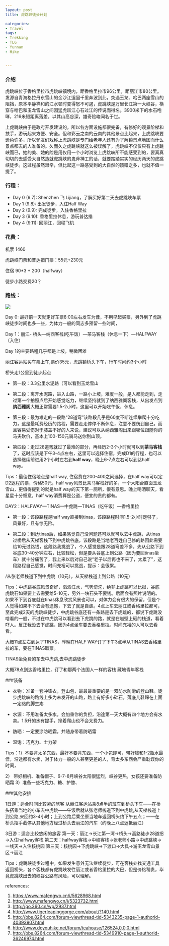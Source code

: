 ```yaml
---
layout: post
title: 虎跳峡徒步计划

categories:
- Travel
tags:
- Trekking
- TLG
- Yunnan
- Hike


---
```



### 介绍

虎跳峡位于香格里拉市虎跳峡镇境内，距香格里拉市96公里，距丽江市80公里。发源自青海格拉丹东雪山的金沙江迢迢千里奔波到此，突遇玉龙、哈巴两座雪山的阻挡，原本平静祥和的江水顿时变得怒不可遏，虎跳峡是万里长江第一大峡谷，横穿与哈巴和玉龙雪山之间因猛虎跃江心石过江的传说而得名。3900米下的水石咆哮，216米短距离落差，以其山高谷深，雄奇险峻闻名于世。

上虎跳峡由于是政府开发建设的，所以各方面设施都很完备，有修好的观景阶梯和扶手，游玩起来方便、安全。但和彩云之南的云南的其他景点比起来，上虎跳峡要逊色许多，所以驴友们戏称上虎跳峡是专门给老年人还有为了解锁景点地图而什么景点都去的人准备的。久而久之虎跳峡就这么被误解了，虎跳峡不仅仅只有上虎跳峡而已，她的美、她的险是用仅用一个小时浏览上虎跳峡所不能感受到的，要真真切切的去感受大自然造就虎跳峡的鬼斧神工的话，就要踏踏实实的经历两天的虎跳峡徒步。这过程虽然艰辛，但比起这一路感受到的大自然的馈赠之多，也就不值一提了。

 <!--more-->

### 行程：

- Day 0 (9.7): Shenzhen 飞 Lijiang，了解买好第二天去虎跳峡车票
- Day 1 (9.8): 出发徒步，入住Half Way
- Day 2 (9.9): 完成徒步，入住香格里拉
- Day 3 (9.10): 香格里拉休息，游玩普达措
- Day 4 (9.11): 回丽江，回程飞机

### 花费：

机票 1460

虎跳峡门票和普达措门票：55元+230元 

住宿 90*3 + 200（halfway）

徒步小路交费20？


### 路线：

![](http://image1.8264.com/forum/201609/27/094943l2puzpzjslsxelrj.png!t3w825h0x9m1)


Day 0:  最好前一天就定好车票8:00左右发车为佳，不用早起买票，另外到了虎跳峡徒步时间也多一些，为体力一般的同志多预留一些时间，


Day 1：丽江- 桥头—纳西客栈(吃午饭）—茶马客栈（休息一下）—HALFWAY（入住）

Day 1的主要路程几乎都是上坡，稍微困难

丽江客运站买车票上车,票价35元，虎跳镇桥头下车，行车时间约3个小时

桥头走1公里到徒步起点

- 第一段：3.3公里水泥路（可以看到玉龙雪山

- 第二段：离开水泥路，进入山路，一路小上坡，难度一般，是人都能走到，走过第一个拍照点后开始感觉吃力，继续坚持就到了纳西雅阁客栈，从出发点到**纳西雅阁**大概正常需要1.5-2小时，这里可以开始吃午饭，休息。

- 第三段：最为难走的一段路“28道弯”该路段几乎是60度不断连续攀爬十分吃力，这是最耗费经历的路程，需要走走停停不断休息，注意不要伤到自己。而且容易受伤对于膝盖不好的人来说，建议可以从纳西雅阁出来跟哪位跟随你的马夫砍价，基本上100-150元骑马送你到山顶。

- 第四段：走过28道弯就过了最难的部分，再经历2-3个小时就可以到**茶马客栈**了，这时应该是下午3-4点左右，这里可以选择住宿，完成D1的行程，也可以选择继续前进用2个小时左右到**half way**，晚上6-7点左右可以到达half way。

Tips：最佳住宿地点是half way, 住宿费在200-400之间选择，在half way可以定D2返程的票，价格50元，half way风景比茶马客栈好的多，一个大阳台直面玉龙雪山，更值得提到的就是half way的天下第一厕所，很有意思。晚上喝酒聊天，看星星十分惬意，half way消费算是公道，便宜的贵的都有。



DAY2：HALFWAY—TINAS—中虎跳—TINAS（吃午饭）—香格里拉

- 第一段：该段路程是half way直接到tinas，该段路程时间1.5-2小时足够了，风景好，且有惊无险。

- 第二段：到达tinas后，如果感觉自己没问题还可以就可以去中虎跳，从tinas过桥后从天梯客栈下到中虎跳谷底，该段路是当地老百姓自己修的路因此需要给10元过路钱，这段路我挑战了，个人感觉是跟28道弯差不多，先从公路下到谷底30-40分钟左右，比较轻松，但是要从谷底上到公路（因为要回tinas坐车）就十分痛苦了，我上来以后对自己说“老子以后再也不来了，太累了”，这段路程自己感觉，时间充裕可以挑战，提示：会很累。

/从张老师栈道下到中虎跳（10元），从天梯栈道上到公路（10元）

Tips：中虎跳谷底风景奇好，滔滔江水，气势滂沱，绝非上虎跳可以比拟，谷底虎跳石如果要上去需要给5-10元，另外一块石头不要钱。后面会有照片说明的。如果不下到谷底就在tinas休息欣赏风景也可以，对体力会有很大的保留，但是个人觉得如果不下去会有遗憾，下去了就是自虐。4点上车去丽江或香格里拉都可，至此完成2天的虎跳峡徒步，中虎跳谷底还有一条路是去下虎跳的，都说下虎跳没啥看的一般，不过在中虎跳可以看到去下虎跳的路，就是在岩壁上砸的栈道，看着吓人。反正我没去下虎跳，因为4点坐车要去香格里拉。时间充裕的人可以去看看。


大概11点左右到达了TINAS，昨晚在HALF WAY订了下午3点半从TINAS去香格里拉的车，要在TINAS取票。

TINAS坐免费的车去中虎跳,去中虎跳徒步

大概78点到达香格里拉，订了和那两个法国人一样的客栈 藏地青年客栈



###装备

- 衣物：准备一套冲锋衣，登山包，最最最重要的是一双防水防滑的登山鞋。徒步虎跳峡的路线上多为未发开的山路，路上有好多小碎石，薄底儿鞋踩在上面一定硌的脚生疼

- 水源：不用准备太多水，会加重你的负担，沿途第一天大概有四个地方会有水卖。1.5升的水有提手，拎着爬山也不会太费力。

- 防晒：一定要涂防晒霜，并随身带着防晒霜

- 温饱：巧克力、士力架


Tips：1）不要背太多东西，最好不要背东西，一个小包即可，带好钱和1-2瓶水最佳，沿途都有水卖，对于体力一般的人甚至更差的人，背太多东西会严重耽误你的时间，

2） 带好相机、准备帽子、6-7-8月峡谷太阳很猛烈，峡谷更热，女孩还要准备防晒霜
3）准备一些巧克力、糖、护膝、




###其他安排

1日游：适合时间比较紧的旅客
从丽江客运站乘8点半的班车到桥头下车——在桥头搭乘当地的小车去中虎跳——午饭后就从张老师栈道下到中虎跳,从天梯栈道上到公路,来回约3-4小时；上到公路后乘坐原当地车返回桥头约下午五点；——在桥头招手截停从其他地方经过桥头去丽江的汽车（约晚上八点返抵丽江）

3日游：适合比较悠闲的旅客
第一天：丽江→长江第一湾→桥头→高路徒步28道拐→入住halfway客栈
第二天：halfway客栈→中峡客栈→张老师小路→中虎跳峡→一线天→入住核桃园
第三天：核桃园→下虎跳峡→下渡口→大具→游玉龙雪山景区→丽江

Tips：虎跳峡徒步过程中，如果发生意外无法继续徒步，可在客栈处找交通工具返回桥头，各个客栈都有虎跳峡发往丽江或者香格里拉的大巴，但是价格稍贵，毕竟虎跳峡出去的峡谷公路有风险，可以理解。

references:

1. https://www.mafengwo.cn/i/5628968.html
2. http://www.mafengwo.cn/i/5323732.html
3. http://go.360.cn/wp/2937.html
4. http://www.tigerleapinggorge.com/about/?140.html
5. http://bbs.8264.com/forum-viewthread-tid-5343235-page-1-authorid-40393907.html
6. http://www.doyouhike.net/forum/teahouse/126524,0,0,0.html
7. http://bbs.8264.com/forum-viewthread-tid-5349910-page-1-authorid-36246974.html

